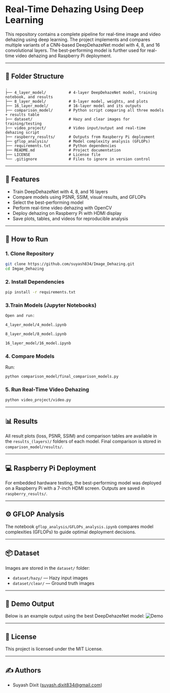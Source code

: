 
# Real-Time Dehazing Using Deep Learning

This repository contains a complete pipeline for real-time image and video dehazing using deep learning. The project implements and compares multiple variants of a CNN-based DeepDehazeNet model with 4, 8, and 16 convolutional layers. The best-performing model is further used for real-time video dehazing and Raspberry Pi deployment.

---

## 📁 Folder Structure

```
.
├── 4_layer_model/          # 4-layer DeepDehazeNet model, training notebook, and results
├── 8_layer_model/          # 8-layer model, weights, and plots
├── 16_layer_model/         # 16-layer model and its outputs
├── comparison_model/       # Python script comparing all three models + results table
├── dataset/                # Hazy and clear images for training/testing
├── video_project/          # Video input/output and real-time dehazing script
├── raspberry_results/      # Outputs from Raspberry Pi deployment
├── gflop_analysis/         # Model complexity analysis (GFLOPs)
├── requirements.txt        # Python dependencies
├── README.md               # Project documentation
├── LICENSE                 # License file
└── .gitignore              # Files to ignore in version control
```

---

## 🚀 Features

- Train DeepDehazeNet with 4, 8, and 16 layers
- Compare models using PSNR, SSIM, visual results, and GFLOPs
- Select the best-performing model
- Perform real-time video dehazing with OpenCV
- Deploy dehazing on Raspberry Pi with HDMI display
- Save plots, tables, and videos for reproducible analysis

---

## 🧪 How to Run

### 1. Clone Repository
```bash
git clone https://github.com/suyash834/Image_Dehazing.git
cd Imgae_Dehazing
```
### 2. Install Dependencies
```bash
pip install -r requirements.txt
```

### 3.Train Models (Jupyter Notebooks)
```bash
Open and run:

4_layer_model/4_model.ipynb

8_layer_model/8_model.ipynb

16_layer_model/16_model.ipynb

```
### 4. Compare Models
Run:
```bash
python comparison_model/final_comparison_models.py

```

### 5. Run Real-Time Video Dehazing
```bash
python video_project/video.py
```

---

## 📊 Results

All result plots (loss, PSNR, SSIM) and comparison tables are available in the `results_(layers)/` folders of each model. Final comparison is stored in `comparison_model/results/`.

---

## 💻 Raspberry Pi Deployment
For embedded hardware testing, the best-performing model was deployed on a Raspberry Pi with a 7-inch HDMI screen. Outputs are saved in `raspberry_results/`.

---

## ⚙️ GFLOP Analysis
The notebook `gflop_analysis/GFLOPs_analysis.ipynb` compares model complexities (GFLOPs) to guide optimal deployment decisions.

---

## 📦 Dataset

Images are stored in the `dataset/` folder:
- `dataset/hazy/` — Hazy input images
- `dataset/clear/` — Ground truth images

---


## 🎥 Demo Output

Below is an example output using the best DeepDehazeNet model:
![Demo](results/demo.gif)

---

## 📜 License

This project is licensed under the MIT License.

---

## ✍️ Authors

- Suyash Dixit (suyash.dixit834@gmail.com)
